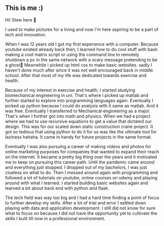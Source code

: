 ## This is me :)

Hi! Stew here 🍲

I used to make pictures for a living and now I'm here aspiring to be a part of tech and innovation.

When I was 12 years old I got my first experience with a computer. Because youtube existed already back then, I learned how to do cool stuff with bash making a cool matrix script or using the command line to remotely shutdown a pc in the same network with a scary message pretending to be a ghost🤣 Meanwhile i picked up html css to make basic websites. sadly I haven't done much after since it was not well encouraged back in middle school. After that most of my life was dedicated towards exercise and health.

Because of my interest in exercise and health, I started studying biomechanical engineering in uni. That's where I picked up matlab and further started to explore into programming languages again. Eventually I picked up python because I could do analysis with it same as matlab. And it was free. Eventually I transferred to Mechanical engineering as a major. That's when I further got into math and physics. When we had a project where we had to use recursive equations to get a value that dictated our design. This was for our scaled down static construction crane project. It got so tedious that using python to do it for us was like the ultimate tool for laziness hahaha. It came in handy for future projects in the same format.

Eventually I was also pursuing a career of making videos and photos for online marketing purposes for companies that wanted to expand their reach on the internet. It became a pretty big thing over the years and it motivated me to keep on pursuing this career path. Until the pandemic came around and everything just stopped. I dropped out of my bachelors, I was just clueless on what to do. Then I messed around again with programming and followed a lot of tutorials on youtube, online courses on udemy and playing around with what I learned. I started building basic websites again and learned a bit about back end with python and flask. 

The tech field was way too big and I had a hard time finding a point of focus to further develop my skills. After a lot of trial and error I settled down playing with data and application development. I still did not know for sure what to focus on because I did not have the opportunity yet to cultivate the skills I built till now in a professional environment.

<!---
[![THIS IS A VIDEO](https://i9.ytimg.com/vi/tPs0HWYWFD8/mq2.jpg?sqp=CKizkJoG&rs=AOn4CLBMQgYYrQNg31Vp7ZK-GicFe2yiSA)](https://youtu.be/tPs0HWYWFD8)
--->           

<!---
histeward/histeward is a ✨ special ✨ repository because its `README.md` (this file) appears on your GitHub profile.
You can click the Preview link to take a look at your changes.
--->
